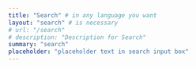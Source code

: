 ```yaml
---
title: "Search" # in any language you want
layout: "search" # is necessary
# url: "/search"
# description: "Description for Search"
summary: "search"
placeholder: "placeholder text in search input box"
---
```

